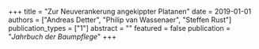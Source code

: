 +++
title = "Zur Neuverankerung angekippter Platanen"
date = 2019-01-01
authors = ["Andreas Detter", "Philip van Wassenaer", "Steffen Rust"]
publication_types = ["1"]
abstract = ""
featured = false
publication = "*Jahrbuch der Baumpflege*"
+++

